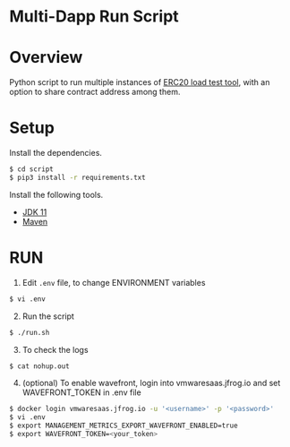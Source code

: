 # Multi-Dapp Run Script

# Overview

Python script to run multiple instances of [ERC20 load test tool](../README.md), with an option to share contract address among them.

# Setup

Install the dependencies.
```bash
$ cd script
$ pip3 install -r requirements.txt
```
Install the following tools.

* [JDK 11](https://adoptopenjdk.net/installation.html)
* [Maven](https://maven.apache.org/install.html)

# RUN

1. Edit `.env` file, to change ENVIRONMENT variables
```bash
$ vi .env
```

2. Run the script
```bash
$ ./run.sh
```

3. To check the logs
```bash
$ cat nohup.out
```

4. (optional) To enable wavefront, login into vmwaresaas.jfrog.io and set WAVEFRONT_TOKEN in .env file
```bash
$ docker login vmwaresaas.jfrog.io -u '<username>' -p '<password>'
$ vi .env
$ export MANAGEMENT_METRICS_EXPORT_WAVEFRONT_ENABLED=true
$ export WAVEFRONT_TOKEN=<your_token>
```
